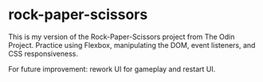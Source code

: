 # rock-paper-scissors
This is my version of the Rock-Paper-Scissors project from The Odin Project.
Practice using Flexbox, manipulating the DOM, event listeners, and CSS responsiveness. 

For future improvement: rework UI for gameplay and restart UI.
